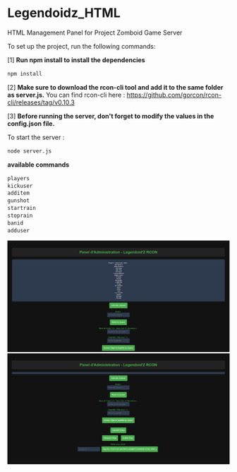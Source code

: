 # Legendoidz_HTML
HTML Management Panel for Project Zomboid Game Server

To set up the project, run the following commands:

[1] **Run npm install to install the dependencies**
```bash
npm install
```

[2] **Make sure to download the rcon-cli tool and add it to the same folder as server.js.**
You can find rcon-cli here :
https://github.com/gorcon/rcon-cli/releases/tag/v0.10.3


[3] **Before running the server, don't forget to modify the values in the config.json file.**


To start the server :

```bash
node server.js
```
**available commands**
```bash
players
kickuser
additem
gunshot
startrain
stoprain
banid
adduser
```
![C1](Capture.PNG)
![C2](Capture2.PNG)

